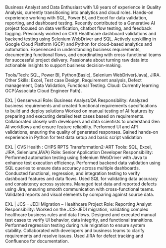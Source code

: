 Business Analyst and Data Enthusiast with 1.8 years of experience in Quality Analysis, currently transitioning into analytics and cloud roles.
Hands-on experience working with SQL, Power BI, and Excel for data validation, reporting, and dashboard testing.
Recently contributed to a Generative AI project focused on data verification, chatbot flow testing, and feedback tagging.
Previously worked on CVS Healthcare dashboard validations and backend testing using Selenium WebDriver and SQL.
Actively upskilling in Google Cloud Platform (GCP) and Python for cloud-based analytics and automation.
Experienced in understanding business requirements, documenting functional flows, and coordinating with cross-functional teams for successful project delivery.
Passionate about turning raw data into actionable insights to support business decision-making.


Tools/Tech: SQL, Power BI, Python(Basic), Selenium WebDriver(Java), JIRA.
Other Skills: Excel, Test case Design, Requirement analysis, Defect management, Data Validation, Functional Testing.
Cloud: Currently learning GCP(Associate Cloud Engineer Path).

EXL | Genserve.ai
Role: Business Analyst/QA
Responsibility: 
Analyzed business requirements and created functional requirements specifications to build and deploy solutions 
Worked on manual testing of AI features by preparing and executing detailed test cases based on requirements.
Collaborated closely with developers and data scientists to understand Gen AI workflows and ensure feature reliability.
Performed UI and API validations, ensuring the quality of generated responses.
Gained hands-on experience in Python for test data setup and basic script validation

EXL | CVS Health : CHPS RPTS Transformation2-ART 
Tools:  SQL, Excel, JIRA, Selenium(JAVA)
Role: Senior Application Developer
Responsibility: 
Performed automation testing using Selenium WebDriver with Java to enhance test execution efficiency.
Performed backend data validation using SQL queries to ensure data accuracy across multiple dashboards.
Conducted functional, regression, and integration testing to verify dashboard features and data flows.
Used SQL for validating data accuracy and consistency across systems.
Managed test data and reported defects using Jira, ensuring smooth communication with cross-functional teams.
Validated reports and visual elements by comparing against source data.

 EXL | JCS – JEDI Migration – Healthcare Project
Role: Reporting Analyst
Responsibility: 
Worked on the JCS-JEDI migration, validating complex healthcare business rules and data flows.
Designed and executed manual test cases to verify UI behavior, data integrity, and functional transitions.
Performed regression testing during rule migration to ensure system stability.
Collaborated with developers and business teams to clarify requirements and resolve issues.
Used JIRA for defect tracking and Confluence for documentation.





